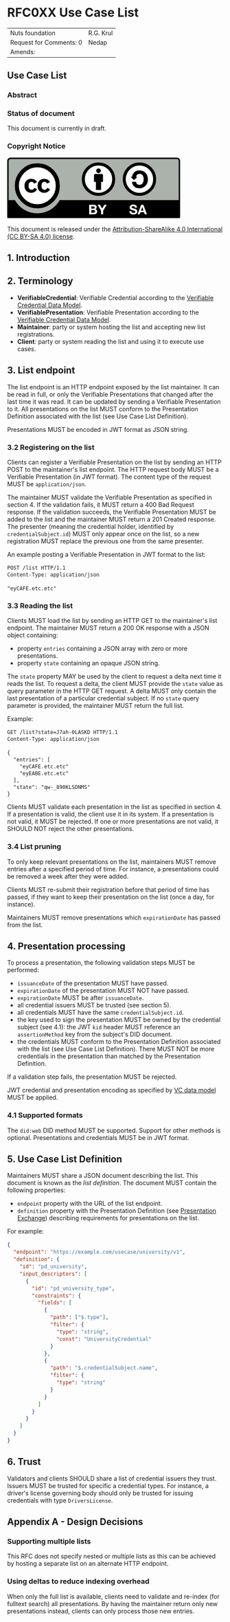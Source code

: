 # RFC0XX Use Case List

|                          |           |
|:-------------------------|:----------|
| Nuts foundation          | R.G. Krul |
| Request for Comments: 0  | Nedap     |
| Amends:                  |           |

## Use Case List

### Abstract

### Status of document

This document is currently in draft.

### Copyright Notice

![](../.gitbook/assets/license.png)

This document is released under the [Attribution-ShareAlike 4.0 International \(CC BY-SA 4.0\) license](https://creativecommons.org/licenses/by-sa/4.0/).

## 1.  Introduction

## 2. Terminology

* **VerifiableCredential**: Verifiable Credential according to the [Verifiable Credential Data Model](https://www.w3.org/TR/vc-data-model/).
* **VerifiablePresentation**: Verifiable Presentation according to the [Verifiable Credential Data Model](https://www.w3.org/TR/vc-data-model/).
* **Maintainer**: party or system hosting the list and accepting new list registrations.
* **Client**: party or system reading the list and using it to execute use cases.

## 3. List endpoint

The list endpoint is an HTTP endpoint exposed by the list maintainer.
It can be read in full, or only the Verifiable Presentations that changed after the last time it was read.
It can be updated by sending a Verifiable Presentation to it.
All presentations on the list MUST conform to the Presentation Definition associated with the list (see Use Case List Definition).

Presentations MUST be encoded in JWT format as JSON string.

### 3.2 Registering on the list

Clients can register a Verifiable Presentation on the list by sending an HTTP POST to the maintainer's list endpoint.
The HTTP request body MUST be a Verifiable Presentation (in JWT format). The content type of the request MUST be `application/json`.

The maintainer MUST validate the Verifiable Presentation as specified in section 4. If the validation fails, it MUST return a 400 Bad Request response.
If the validation succeeds, the Verifiable Presentation MUST be added to the list and the maintainer MUST return a 201 Created response.
The presenter (meaning the credential holder, identified by `credentialSubject.id`) MUST only appear once on the list,
so a new registration MUST replace the previous one from the same presenter. 

An example posting a Verifiable Presentation in JWT format to the list:

```http request
POST /list HTTP/1.1
Content-Type: application/json

"eyCAFE.etc.etc"
```

### 3.3 Reading the list

Clients MUST load the list by sending an HTTP GET to the maintainer's list endpoint.
The maintainer MUST return a 200 OK response with a JSON object containing:
- property `entries` containing a JSON array with zero or more presentations.
- property `state` containing an opaque JSON string.

The `state` property MAY be used by the client to request a delta next time it reads the list.
To request a delta, the client MUST provide the `state` value as query parameter in the HTTP GET request.
A delta MUST only contain the last presentation of a particular credential subject.
If no `state` query parameter is provided, the maintainer MUST return the full list.

Example:

```http request
GET /list?state=J7ah-0LASKD HTTP/1.1
Content-Type: application/json

{
  "entries": [
    "eyCAFE.etc.etc"
    "eyEABE.etc.etc"
  ],
  "state": "qw-_890KLSDNMS"
}
```

Clients MUST validate each presentation in the list as specified in section 4.
If a presentation is valid, the client use it in its system. If a presentation is not valid, it MUST be rejected.
If one or more presentations are not valid, it SHOULD NOT reject the other presentations.

### 3.4 List pruning

To only keep relevant presentations on the list, maintainers MUST remove entries after a specified period of time.
For instance, a presentations could be removed a week after they were added.

Clients MUST re-submit their registration before that period of time has passed, if they want to keep their presentation on the list (once a day, for instance).

Maintainers MUST remove presentations which ``expirationDate`` has passed from the list.

## 4. Presentation processing

To process a presentation, the following validation steps MUST be performed:

- ``issuanceDate`` of the presentation MUST have passed.
- ``expirationDate`` of the presentation MUST NOT have passed.
- ``expirationDate`` MUST be after ``issuanceDate``.
- all credential issuers MUST be trusted (see section 5). 
- all credentials MUST have the same `credentialSubject.id`.
- the key used to sign the presentation MUST be owned by the credential subject (see 4.1):
  the JWT ``kid`` header MUST reference an `assertionMethod` key from the subject's DID document.
- the credentials MUST conform to the Presentation Definition associated with the list (see Use Case List Definition).
  There MUST NOT be more credentials in the presentation than matched by the Presentation Definition.

If a validation step fails, the presentation MUST be rejected.

JWT credential and presentation encoding as specified by [VC data model](https://www.w3.org/TR/vc-data-model/#jwt-decoding) MUST be applied.

### 4.1 Supported formats

The ``did:web`` DID method MUST be supported. Support for other methods is optional.
Presentations and credentials MUST be in JWT format.

## 5. Use Case List Definition

Maintainers MUST share a JSON document describing the list. This document is known as the _list definition_.
The document MUST contain the following properties:
- `endpoint` property with the URL of the list endpoint.
- `definition` property with the Presentation Definition (see [Presentation Exchange](https://identity.foundation/presentation-exchange/#presentation-definition)) describing requirements for presentations on the list.

For example:

```json
{
  "endpoint": "https://example.com/usecase/university/v1",
  "definition": {
    "id": "pd_university",
    "input_descriptors": [
      {
        "id": "pd_university_type",
        "constraints": {
          "fields": [
            {
              "path": ["$.type"],
              "filter": {
                "type": "string",
                "const": "UniversityCredential"
              }
            },
            {
              "path": "$.credentialSubject.name",
              "filter": {
                "type": "string"
              }
            }
          ]
        }
      }
    ]
  }
}
```

## 6. Trust

Validators and clients SHOULD share a list of credential issuers they trust.
Issuers MUST be trusted for specific a credential types.
For instance, a driver's license governing body should only be trusted for issuing credentials with type ``DriversLicense``.

## Appendix A - Design Decisions

### Supporting multiple lists

This RFC does not specify nested or multiple lists as this can be achieved by hosting a separate list on an alternate HTTP endpoint.

### Using deltas to reduce indexing overhead

When only the full list is available, clients need to validate and re-index (for fulltext search) all presentations.
By having the maintainer return only new presentations instead, clients can only process those new entries.
